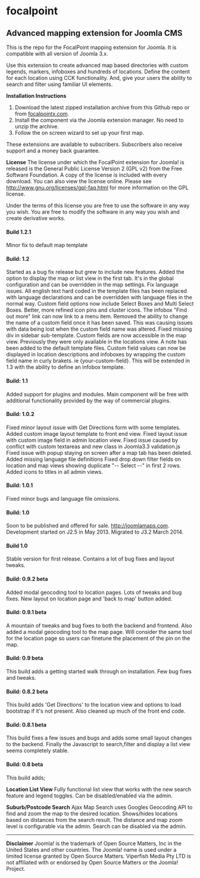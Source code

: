 # focalpoint

## Advanced mapping extension for Joomla CMS

This is the repo for the FocalPoint mapping extension for Joomla. It is compatible with all version of Joomla 3.x. 

Use this extension to create advanced map based directories with custom legends, markers, infoboxes and hundreds of locations. Define the content for each location using CCK functionality. And, give your users the ability to search and filter using familiar UI elements.

**Installation Instructions** 
1. Download the latest zipped installation archive from this Github repo or from [focalpointx.com](http://focalpointx.com/). 
2. Install the component via the Joomla extension manager. No need to unzip the archive.
3. Follow the on screen wizard to set up your first map.

These extensions are available to subscribers. Subscribers also receive support and a money back guarantee.

**License**
The license under which the FocalPoint extension for Joomla! is released is the General Public License Version 2 (GPL v2) from the Free Software Foundation. A copy of the license is included with every download. You can also view the license online. Please see http://www.gnu.org/licenses/gpl-faq.html for more information on the GPL license.

Under the terms of this license you are free to use the software in any way you wish. You are free to modify the software in any way you wish and create derivative works.


#### Build 1.2.1

Minor fix to default map template


#### Build: 1.2

Started as a bug fix release but grew to include new features.
Added the option to display the map or list view in the first tab. It's in the global configuration and can be overridden in the map settings.
Fix language issues. All english text hard coded in the template files has been replaced with language declarations and can be overridden with language files in the normal way.
Custom field options now include Select Boxes and Multi Select Boxes.
Better, more refined icon pins and cluster icons.
The infobox "Find out more" link can now link to a menu item.
Removed the ability to change the name of a custom field once it has been saved. This was causing issues with data being lost when the custom field name was altered.
Fixed missing div in sidebar sub-template.
Custom fields are now accessible in the map view. Previously they were only available in the locations view. A note has been added to the default template files.
Custom field values can now be displayed in location descriptions and infoboxes by wrapping the custom field name in curly brakets. ie {your-custom-field}. This will be extended in 1.3 with the ability to define an infobox template.


#### Build: 1.1

Added support for plugins and modules. Main component will be free with additional functionality provided by the way of commercial plugins.


#### Build: 1.0.2

Fixed minor layout issue with Get Directions form with some templates.
Added custom image layout template to front end view.
Fixed layout issue with custom image field in admin location view.
Fixed issue caused by conflict with custom textareas and new class in Joomla3.3 validation.js
Fixed issue with popup staying on screen after a map tab has been deleted.
Added missing language file definitions
Fixed drop down filter fields on location and map views showing duplicate "-- Select --" in first 2 rows.
Added icons to titles in all admin views.


#### Build: 1.0.1
Fixed minor bugs and language file omissions.


#### Build: 1.0

Soon to be published and offered for sale. http://joomlamaps.com. Development started on J2.5 in May 2013. Migrated to J3.2 March 2014.


#### Build 1.0

Stable version for first release. Contains a lot of bug fixes and layout tweaks.


#### Build: 0.9.2 beta

Added modal geocoding tool to location pages. Lots of tweaks and bug fixes. New layout on location page and 'back to map' button added.


#### Build: 0.9.1 beta

A mountain of tweaks and bug fixes to both the backend and frontend. Also added a modal geocoding tool to the map page. Will consider the same tool for the location page so users can finetune the placement of the pin on the map.


#### Build: 0.9 beta

This build adds a getting started walk through on installation. Few bug fixes and tweaks.


#### Build: 0.8.2 beta

This build adds 'Get Directions' to the location view and options to load bootstrap if it's not present. Also cleaned up much of the front end code.


#### Build: 0.8.1 beta

This build fixes a few issues and bugs and adds some small layout changes to the backend. Finally the Javascript to search,filter and display a list view seems completely stable.


#### Build: 0.8 beta
This build adds;

**Location List View**
Fully functional list view that works with the new search feature and legend toggles. Can be disabled/enabled via the admin.

**Suburb/Postcode Search**
Ajax Map Search uses Googles Geocoding API to find and zoom the map to the desired location. Shows/hides locations based on distances from the search result. The distance and map zoom level is configurable via the admin. Search can be disabled via the admin.


----------------
**Disclaimer**
Joomla! is the trademark of Open Source Matters, Inc in the United States and other countries. The Joomla! name is used under a limited license granted by Open Source Matters. Viperfish Media Pty LTD is not affiliated with or endorsed by Open Source Matters or the Joomla! Project.
